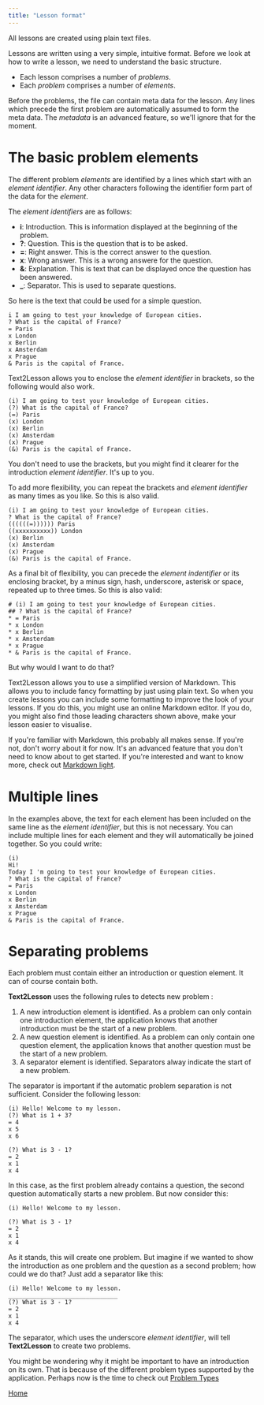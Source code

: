 ```yaml
---
title: "Lesson format"
---
```


All lessons are created using plain text files.

Lessons are written using a very simple, intuitive format. Before we look at how
to write a lesson, we need to understand the basic structure.

- Each lesson comprises a number of _problems_.
- Each _problem_ comprises a number of _elements_.

Before the problems, the file can contain meta data for the lesson. Any lines
which precede the first problem are automatically assumed to form the meta data.
The _metadata_ is an advanced feature, so we'll ignore that for the moment.

# The basic problem elements

The different problem _elements_ are identified by a lines which start with an
_element&nbsp;identifier_. Any other characters following the identifier form
part of the data for the _element_.

The _element&nbsp;identifiers_ are as follows:

- **i**: Introduction. This is information displayed at the beginning of the
  problem.
- **?**: Question. This is the question that is to be asked.
- **=**: Right answer. This is the correct answer to the question.
- **x**: Wrong answer. This is a wrong answere for the question.
- **&**: Explanation. This is text that can be displayed once the question has
  been answered.
- **\_**: Separator. This is used to separate questions.

So here is the text that could be used for a simple question.

```
i I am going to test your knowledge of European cities.
? What is the capital of France?
= Paris
x London
x Berlin
x Amsterdam
x Prague
& Paris is the capital of France.
```

Text2Lesson allows you to enclose the _element&nbsp;identifier_ in brackets, so
the following would also work.

```
(i) I am going to test your knowledge of European cities.
(?) What is the capital of France?
(=) Paris
(x) London
(x) Berlin
(x) Amsterdam
(x) Prague
(&) Paris is the capital of France.
```

You don't need to use the brackets, but you might find it clearer for the
introduction _element&nbsp;identifier_. It's up to you.

To add more flexibility, you can repeat the brackets and
_element&nbsp;identifier_ as many times as you like. So this is also valid.

```
(i) I am going to test your knowledge of European cities.
? What is the capital of France?
((((((=)))))) Paris
((xxxxxxxxxx)) London
(x) Berlin
(x) Amsterdam
(x) Prague
(&) Paris is the capital of France.
```

As a final bit of flexibility, you can precede the _element&nbsp;indentifier_ or
its enclosing bracket, by a minus sign, hash, underscore, asterisk or space,
repeated up to three times. So this is also valid:

```
# (i) I am going to test your knowledge of European cities.
## ? What is the capital of France?
* = Paris
* x London
* x Berlin
* x Amsterdam
* x Prague
* & Paris is the capital of France.
```

But why would I want to do that?

Text2Lesson allows you to use a simplified version of Markdown. This allows you
to include fancy formatting by just using plain text. So when you create lessons
you can include some formatting to improve the look of your lessons. If you do
this, you might use an online Markdown editor. If you do, you might also find
those leading characters shown above, make your lesson easier to visualise.

If you're familiar with Markdown, this probably all makes sense. If you're not,
don't worry about it for now. It's an advanced feature that you don't need to
know about to get started. If you're interested and want to know more, check out
[Markdown light](./markdown-light).

# Multiple lines

In the examples above, the text for each element has been included on the same
line as the _element&nbsp;identifier_, but this is not necessary. You can
include multiple lines for each element and they will automatically be joined
together. So you could write:

```
(i)
Hi!
Today I 'm going to test your knowledge of European cities.
? What is the capital of France?
= Paris
x London
x Berlin
x Amsterdam
x Prague
& Paris is the capital of France.
```

# Separating problems

Each problem must contain either an introduction or question element. It can of
course contain both.

**Text2Lesson** uses the following rules to detects new problem :

1. A new introduction element is identified. As a problem can only contain one
   introduction element, the application knows that another introduction must be
   the start of a new problem.
1. A new question element is identified. As a problem can only contain one
   question element, the application knows that another question must be the
   start of a new problem.
1. A separator element is identified. Separators alway indicate the start of a
   new problem.

The separator is important if the automatic problem separation is not
sufficient. Consider the following lesson:

```
(i) Hello! Welcome to my lesson.
(?) What is 1 + 3?
= 4
x 5
x 6

(?) What is 3 - 1?
= 2
x 1
x 4
```

In this case, as the first problem already contains a question, the second
question automatically starts a new problem. But now consider this:

```
(i) Hello! Welcome to my lesson.

(?) What is 3 - 1?
= 2
x 1
x 4
```

As it stands, this will create one problem. But imagine if we wanted to show the
introduction as one problem and the question as a second problem; how could we
do that? Just add a separator like this:

```
(i) Hello! Welcome to my lesson.
_______________________________
(?) What is 3 - 1?
= 2
x 1
x 4
```

The separator, which uses the underscore _element&nbsp;identifier_, will tell
**Text2Lesson** to create two problems.

You might be wondering why it might be important to have an introduction on its
own. That is because of the different problem types supported by the
application. Perhaps now is the time to check out
[Problem Types](./problem-types/md)

[Home](./about.md)
